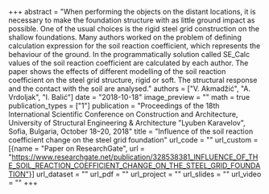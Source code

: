 +++
abstract = "When performing the objects on the distant locations, it is necessary to make the foundation structure with as little ground impact as possible. One of the usual choices is the rigid steel grid construction on the shallow foundations. Many authors worked on the problem of defining calculation expression for the soil reaction coefficient, which represents the behaviour of the ground. In the programmatically solution called SE_Calc values of the soil reaction coefficient are calculated by each author. The paper shows the effects of different modelling of the soil reaction coefficient on the steel grid structure, rigid or soft. The structural response and the contact with the soil are analysed."
authors = ["V. Akmadžić", "A. Vrdoljak", "I. Balić"]
date = "2018-10-18"
image_preview = ""
math = true
publication_types = ["1"]
publication = "Proceedings of the 18th International Scientific Conference on Construction and Architecture, University of Structural Engineering & Architecture \"Lyuben Karavelov\", Sofia, Bulgaria, October 18–20, 2018"
title = "Influence of the soil reaction coefficient change on the steel grid foundation"
url_code = ""
url_custom = [{name = "Paper on ResearchGate", url = "https://www.researchgate.net/publication/328538381_INFLUENCE_OF_THE_SOIL_REACTION_COEFFICIENT_CHANGE_ON_THE_STEEL_GRID_FOUNDATION"}]
url_dataset = ""
url_pdf = ""
url_project = ""
url_slides = ""
url_video = ""
+++
